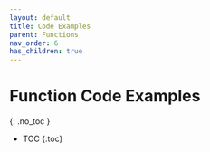 ```yaml
---
layout: default
title: Code Examples
parent: Functions
nav_order: 6
has_children: true
---
```


# Function Code Examples
{: .no_toc }

- TOC
{:toc}

